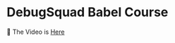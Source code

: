 # DebugSquad Babel Course

🚀 The Video is [Here](https://www.youtube.com/watch?v=Fl7P1Ca1sdg&list=PLx3fKyBBwJq9qn4zxz_xw7IlifuuSQRWn)